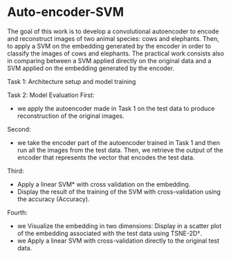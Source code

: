 # Auto-encoder-SVM


The goal of this work is to develop a convolutional autoencoder to encode and reconstruct images of two animal species: cows and elephants. 
Then, to apply a SVM on the embedding generated by the encoder in order to classify the images of cows and elephants. The practical work consists
also in comparing between a SVM applied directly on the original data and a SVM applied on the embedding generated by the encoder.

Task 1: Architecture setup and model training

Task 2: Model Evaluation
First: 
- we apply the autoencoder made in Task 1 on the test data to produce reconstruction of the original images.

Second:
- we take the encoder part of the autoencoder trained in Task 1 and then run all the images from the test data. Then, we retrieve the output 
of the encoder that represents the vector that encodes the test data.

Third:
- Apply a linear SVM* with cross validation on the embedding.
- Display the result of the training of the SVM with cross-validation using the accuracy (Accuracy).

Fourth:
- we Visualize the embedding in two dimensions: Display in a scatter plot of the embedding associated with the test data using TSNE-2D†.
- we Apply a linear SVM with cross-validation directly to the original test data.



